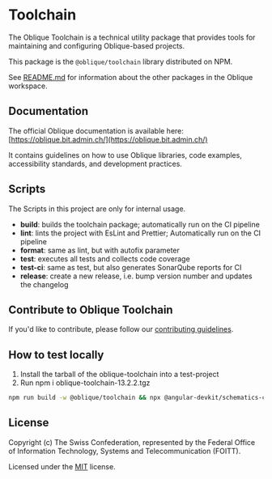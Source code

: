 # Toolchain

The Oblique Toolchain is a technical utility package that provides tools for maintaining and configuring Oblique-based projects.

This package is the `@oblique/toolchain` library distributed on NPM.

See [README.md](../../README.md) for information about the other packages in the Oblique workspace.

## Documentation

The official Oblique documentation is available here: [https://oblique.bit.admin.ch/](https://oblique.bit.admin.ch/)

It contains guidelines on how to use Oblique libraries, code examples, accessibility standards, and development practices.

## Scripts

The Scripts in this project are only for internal usage.

- **build**: builds the toolchain package; automatically run on the CI pipeline
- **lint**: lints the project with EsLint and Prettier; Automatically run on the CI pipeline
- **format**: same as lint, but with autofix parameter
- **test**: executes all tests and collects code coverage
- **test-ci**: same as test, but also generates SonarQube reports for CI
- **release**: create a new release, i.e. bump version number and updates the changelog

## Contribute to Oblique Toolchain

If you'd like to contribute, please follow our [contributing guidelines](../../CONTRIBUTING.md).

## How to test locally

1. Install the tarball of the oblique-toolchain into a test-project
2. Run npm i oblique-toolchain-13.2.2.tgz

```bash
npm run build -w @oblique/toolchain && npx @angular-devkit/schematics-cli ./dist/toolchain/:ng-add
```

## License

Copyright (c) The Swiss Confederation,
represented by the Federal Office of Information Technology, Systems and Telecommunication (FOITT).

Licensed under the [MIT](../../LICENSE) license.
